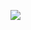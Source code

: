 ![](https://komarev.com/ghpvc/?username=KimmoKAhola&color=green)
<!---
KimmoKAhola/KimmoKAhola is a ✨ special ✨ repository because its `README.md` (this file) appears on your GitHub profile.
You can click the Preview link to take a look at your changes.
--->
